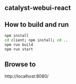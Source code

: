 ## catalyst-webui-react

## How to build and run

```bash
npm install
cd client; npm install; cd ..
npm run build
npm run start
```

## Browse to

http://localhost:8080/
